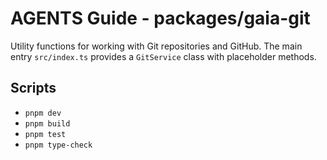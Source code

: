 # AGENTS Guide - packages/gaia-git

Utility functions for working with Git repositories and GitHub. The main entry `src/index.ts` provides a `GitService` class with placeholder methods.

## Scripts
- `pnpm dev`
- `pnpm build`
- `pnpm test`
- `pnpm type-check`
